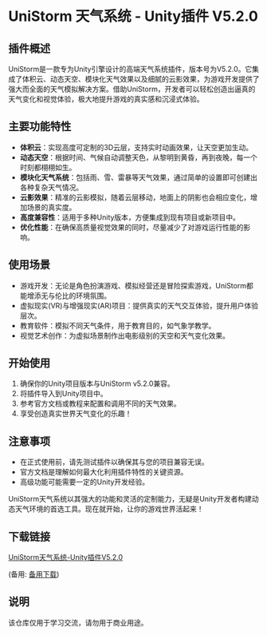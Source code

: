 # UniStorm 天气系统 - Unity插件 V5.2.0

## 插件概述

UniStorm是一款专为Unity引擎设计的高端天气系统插件，版本号为V5.2.0。它集成了体积云、动态天空、模块化天气效果以及细腻的云影效果，为游戏开发提供了强大而全面的天气模拟解决方案。借助UniStorm，开发者可以轻松创造出逼真的天气变化和视觉体验，极大地提升游戏的真实感和沉浸式体验。

## 主要功能特性

- **体积云**：实现高度可定制的3D云层，支持实时动画效果，让天空更加生动。
- **动态天空**：根据时间、气候自动调整天色，从黎明到黄昏，再到夜晚，每一个时刻都栩栩如生。
- **模块化天气系统**：包括雨、雪、雷暴等天气效果，通过简单的设置即可创建出各种复杂天气情况。
- **云影效果**：精准的云影模拟，随着云层移动，地面上的阴影也会相应变化，增加场景的真实度。
- **高度兼容性**：适用于多种Unity版本，方便集成到现有项目或新项目中。
- **优化性能**：在确保高质量视觉效果的同时，尽量减少了对游戏运行性能的影响。

## 使用场景

- 游戏开发：无论是角色扮演游戏、模拟经营还是冒险探索游戏，UniStorm都能增添无与伦比的环境氛围。
- 虚拟现实(VR)与增强现实(AR)项目：提供真实的天气交互体验，提升用户体验层次。
- 教育软件：模拟不同天气条件，用于教育目的，如气象学教学。
- 视觉艺术创作：为虚拟场景制作出电影级别的天空和天气变化效果。

## 开始使用

1. 确保你的Unity项目版本与UniStorm v5.2.0兼容。
2. 将插件导入到Unity项目中。
3. 参考官方文档或教程来配置和调用不同的天气效果。
4. 享受创造真实世界天气变化的乐趣！

## 注意事项

- 在正式使用前，请先测试插件以确保其与您的项目兼容无误。
- 官方文档是理解如何最大化利用插件特性的关键资源。
- 高级功能可能需要一定的Unity开发经验。

UniStorm天气系统以其强大的功能和灵活的定制能力，无疑是Unity开发者构建动态天气环境的首选工具。现在就开始，让你的游戏世界活起来！

## 下载链接
[UniStorm天气系统-Unity插件V5.2.0](https://pan.quark.cn/s/35395530847a) 

(备用: [备用下载](https://pan.baidu.com/s/1svWMclGS1yMJUzLr1PF77Q?pwd=1234))

## 说明

该仓库仅用于学习交流，请勿用于商业用途。
